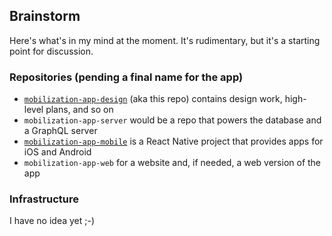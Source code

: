 ## Brainstorm

Here's what's in my mind at the moment. It's rudimentary, but it's a starting point for discussion.

### Repositories (pending a final name for the app)

- [`mobilization-app-design`](https://github.com/cz/mobilization-app-design) (aka this repo) contains design work, high-level plans, and so on
- `mobilization-app-server` would be a repo that powers the database and a GraphQL server
- [`mobilization-app-mobile`](https://github.com/cz/cadre-app) is a React Native project that provides apps for iOS and Android
- `mobilization-app-web` for a website and, if needed, a web version of the app

### Infrastructure

I have no idea yet ;-)
